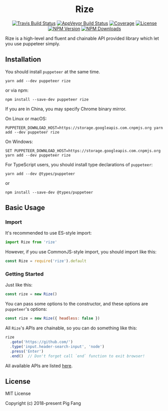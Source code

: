 <h1 align="center">Rize</h1>

<p align="center">
  <a href="https://travis-ci.org/g-plane/rize"><img src="https://img.shields.io/travis/g-plane/rize.svg?style=flat-square" alt="Travis Build Status"></a>
  <a href="https://ci.appveyor.com/project/g-plane/rize"><img src="https://img.shields.io/appveyor/ci/g-plane/rize.svg?style=flat-square&logo=appveyor" alt="AppVeyor Build Status"></a>
  <a href="https://codecov.io/gh/g-plane/rize"><img src="https://img.shields.io/codecov/c/github/g-plane/rize.svg?style=flat-square" alt="Coverage"></a>
  <a href="https://github.com/g-plane/rize/blob/master/LICENSE"><img src="https://img.shields.io/github/license/g-plane/rize.svg?style=flat-square" alt="License"></a>
  <a href="https://www.npmjs.com/package/rize"><img src="https://img.shields.io/npm/v/rize.svg?style=flat-square" alt="NPM Version"></a>
  <a href="https://www.npmjs.com/package/rize"><img src="https://img.shields.io/npm/dm/rize.svg?style=flat-square" alt="NPM Downloads"></a>
</p>

Rize is a high-level and fluent and chainable API provided library which let you use puppeteer simply.

## Installation

You should install `puppeteer` at the same time.

```shell
yarn add --dev puppeteer rize
```

or via npm:

```shell
npm install --save-dev puppeteer rize
```

If you are in China, you may specify Chrome binary mirror.

On Linux or macOS:

```shell
PUPPETEER_DOWNLOAD_HOST=https://storage.googleapis.com.cnpmjs.org yarn add --dev puppeteer rize
```

On Windows:

```shell
SET PUPPETEER_DOWNLOAD_HOST=https://storage.googleapis.com.cnpmjs.org yarn add --dev puppeteer rize
```

For TypeScript users, you should install type declarations of `puppeteer`:

```shell
yarn add --dev @types/puppeteer
```

or 

```shell
npm install --save-dev @types/puppeteer
```

## Basic Usage

### Import

It's recommended to use ES-style import:

```javascript
import Rize from 'rize'
```

However, if you use CommonJS-style import, you should import like this:

```javascript
const Rize = require('rize').default
```

### Getting Started

Just like this:

```javascript
const rize = new Rize()
```

You can pass some options to the constructor,
and these options are `puppeteer`'s options:

```javascript
const rize = new Rize({ headless: false })
```

All `Rize`'s APIs are chainable, so you can do something like this:

```javascript
rize
  .goto('https://github.com/')
  .type('input.header-search-input', 'node')
  .press('Enter')
  .end()  // Don't forget call `end` function to exit browser!
```

All available APIs are listed [here](https://rize-docs.netlify.com/classes/_index_.rize.html). 

## License

MIT License

Copyright (c) 2018-present Pig Fang
